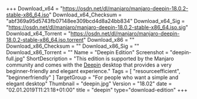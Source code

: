 +++
Download_x64 = "https://osdn.net/dl/manjaro/manjaro-deepin-18.0.2-stable-x86_64.iso"
Download_x64_Checksum = "abf369a95d5743fb07148ee309bcd4d8a24bb834"
Download_x64_Sig = "https://osdn.net/dl/manjaro/manjaro-deepin-18.0.2-stable-x86_64.iso.sig"
Download_x64_Torrent = "https://osdn.net/dl/manjaro/manjaro-deepin-18.0.2-stable-x86_64.iso.torrent"
Download_x86 = ""
Download_x86_Checksum = ""
Download_x86_Sig = ""
Download_x86_Torrent = ""
Name = "Deepin Edition"
Screenshot = "deepin-full.jpg"
ShortDescription = "This edition is supported by the Manjaro community and comes with the [Deepin](https://www.deepin.org/) desktop that provides a very beginner-friendly and elegant experience."
Tags = [ "resourceefficient", "beginnerfriendly" ]
TargetGroup = "For people who want a simple and elegant desktop"
Thumbnail = "deepin.jpg"
Version = "18.02"
date = "02.01.2019T11:21:18+01:00"
title = "deepin"
type="download-edition"
+++

